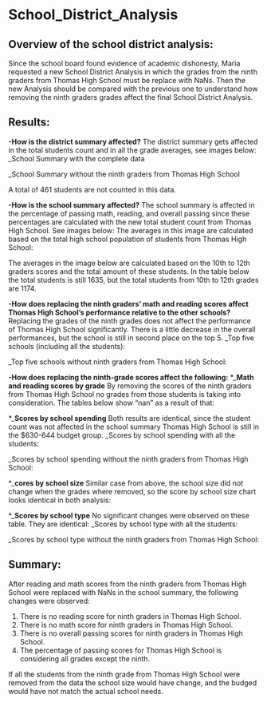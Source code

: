 # School_District_Analysis

## Overview of the school district analysis: 
Since the school board found evidence of academic dishonesty, Maria requested a new School District Analysis in which the grades from the ninth graders from Thomas High School must be replace with NaNs. Then the new Analysis should be compared with the previous one to understand how removing the ninth graders grades affect the final School District Analysis. 

## Results: 
**-How is the district summary affected?**
The district summary gets affected in the total students count and in all the grade averages, see images below:
_School Summary with the complete data
 
_School Summary without the ninth graders from Thomas High School
 
A total of 461 students are not counted in this data.

**-How is the school summary affected?**
The school summary is affected in the percentage of passing math, reading, and overall passing since these percentages are calculated with the new total student count from Thomas High School. See images below:
The averages in this image are calculated based on the total high school population of students from Thomas High School:
 

The averages in the image below are calculated based on the 10th to 12th graders scores and the total amount of these students. In the table below the total students is still 1635, but the total students from 10th to 12th grades are 1174. 
 



**-How does replacing the ninth graders’ math and reading scores affect Thomas High School’s performance relative to the other schools?**
Replacing the grades of the ninth grades does not affect the performance of Thomas High School significantly. There is a little decrease in the overall performances, but the school is still in second place on the top 5.
_Top five schools (including all the students):
 
_Top five schools without ninth graders from Thomas High School:
 
**-How does replacing the ninth-grade scores affect the following:**
*_**Math and reading scores by grade**
By removing the scores of the ninth graders from Thomas High School no grades from those students is taking into consideration. The tables below show “nan” as a result of that:
  
*_**Scores by school spending**
Both results are identical, since the student count was not affected in the school summary Thomas High School is still in the $630-644 budget group.
_Scores by school spending with all the students:
 
_Scores by school spending without the ninth graders from Thomas High School:
 
*_**cores by school size**
Similar case from above, the school size did not change when the grades where removed, so the score by school size chart looks identical in both analysis:
 
*_**Scores by school type**
No significant changes were observed on these table. They are identical:
_Scores by school type with all the students:
 
_Scores by school type without the ninth graders from Thomas High School:
 
## Summary: 

After reading and math scores from the ninth graders from Thomas High School were replaced with NaNs in the school summary, the following changes were observed:
1. There is no reading score for ninth graders in Thomas High School.
2. There is no math score for ninth graders in Thomas High School.
3. There is no overall passing scores for ninth graders in Thomas High School. 
4. The percentage of passing scores for Thomas High School is considering all grades except the ninth.

If all the students from the ninth grade from Thomas High School were removed from the data the school size would have change, and the budged would have not match the actual school needs. 

